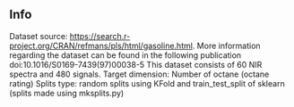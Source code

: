 Info
----

Dataset source: https://search.r-project.org/CRAN/refmans/pls/html/gasoline.html.
                More information regarding the dataset can be found in the following
                publication doi:10.1016/S0169-7439(97)00038-5
                This dataset consists of 60 NIR spectra and 480 signals.
Target dimension: Number of octane (octane rating)
Splits type: random splits using KFold and train_test_split of sklearn (splits made using mksplits.py)



